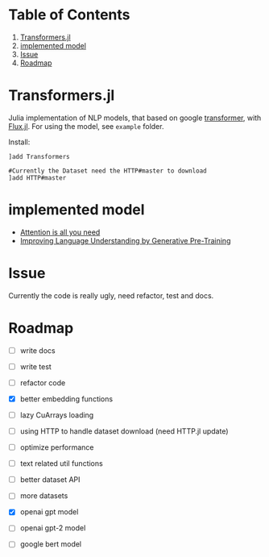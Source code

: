 
# Table of Contents

1.  [Transformers.jl](#org65cf6ea)
2.  [implemented model](#org417a5ad)
3.  [Issue](#orgb6d8d3f)
4.  [Roadmap](#org63f3074)


<a id="org65cf6ea"></a>

# Transformers.jl

Julia implementation of NLP models, that based on google [transformer](https://arxiv.org/abs/1706.03762), with [Flux.jl](https://github.com/FluxML/Flux.jl).
For using the model, see `example` folder.

Install:

    ]add Transformers
    
    #Currently the Dataset need the HTTP#master to download
    ]add HTTP#master


<a id="org417a5ad"></a>

# implemented model

-   [Attention is all you need](https://arxiv.org/abs/1706.03762)
-   [Improving Language Understanding by Generative Pre-Training](https://s3-us-west-2.amazonaws.com/openai-assets/research-covers/language-unsupervised/language_understanding_paper.pdf)


<a id="orgb6d8d3f"></a>

# Issue

Currently the code is really ugly, need refactor, test and docs.


<a id="org63f3074"></a>

# Roadmap

-   [ ] write docs
-   [ ] write test
-   [ ] refactor code
-   [X] better embedding functions
-   [ ] lazy CuArrays loading
-   [ ] using HTTP to handle dataset download (need HTTP.jl update)
-   [ ] optimize performance
-   [ ] text related util functions
-   [ ] better dataset API
-   [ ] more datasets
-   [X] openai gpt model
-   [ ] openai gpt-2 model
-   [ ] google bert model


